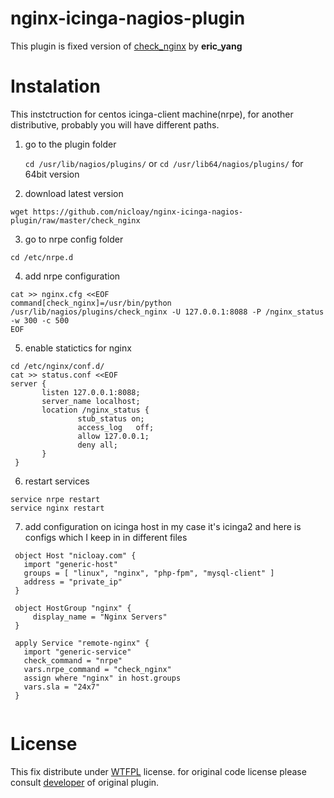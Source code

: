 nginx-icinga-nagios-plugin
==========================

This plugin is fixed version of [check_nginx](http://exchange.nagios.org/directory/Plugins/Web-Servers/nginx/check_nginx/details) by **eric_yang**

Instalation
============
This instctruction for centos icinga-client machine(nrpe), for another distributive, probably you will have different paths.

1. go to the plugin folder 

   `cd /usr/lib/nagios/plugins/` or `cd /usr/lib64/nagios/plugins/` for 64bit version
   
2. download latest version

 ```wget https://github.com/nicloay/nginx-icinga-nagios-plugin/raw/master/check_nginx```

3. go to nrpe config folder

 ```cd /etc/nrpe.d```
 
4. add nrpe configuration

 ```
 cat >> nginx.cfg <<EOF
 command[check_nginx]=/usr/bin/python /usr/lib/nagios/plugins/check_nginx -U 127.0.0.1:8088 -P /nginx_status -w 300 -c 500
 EOF
 ```
 
5. enable statictics for nginx
 ```
 cd /etc/nginx/conf.d/
 cat >> status.conf <<EOF
 server {
        listen 127.0.0.1:8088;
        server_name localhost;
        location /nginx_status {
                stub_status on;
                access_log   off;
                allow 127.0.0.1;
                deny all;
        }
  }
  ```
  
6. restart services
 ```
 service nrpe restart
 service nginx restart
 ```
7. add configuration on icinga host in my case it's icinga2 and here is configs which I keep in in different files
 ```
  object Host "nicloay.com" {
    import "generic-host"
    groups = [ "linux", "nginx", "php-fpm", "mysql-client" ]
    address = "private_ip"
  }
 
  object HostGroup "nginx" {
	  display_name = "Nginx Servers"
  }
  
  apply Service "remote-nginx" {
    import "generic-service"
    check_command = "nrpe"
    vars.nrpe_command = "check_nginx"
    assign where "nginx" in host.groups
    vars.sla = "24x7"
  }
  
 ```
 
 License
=======
This fix distribute under [WTFPL](https://en.wikipedia.org/wiki/WTFPL) license. for original code license please consult [developer](https://exchange.nagios.org/directory/Plugins/Web-Servers/nginx/check_nginx/details) of original plugin.
